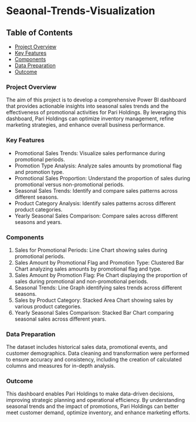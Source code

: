 # Seaonal-Trends-Visualization


## Table of Contents

- [Project Overview](#project-overview)
- [Key Features](#key-features)
- [Components](#components)
- [Data Preparation](#data-preparation)
- [Outcome](#outcome)
  

### Project Overview

The aim of this project is to develop a comprehensive Power BI dashboard that provides actionable insights into seasonal sales trends and the effectiveness of promotional activities for Pari Holdings. By leveraging this dashboard, Pari Holdings can optimize inventory management, refine marketing strategies, and enhance overall business performance.


### Key Features

- Promotional Sales Trends: Visualize sales performance during promotional periods.
- Promotion Type Analysis: Analyze sales amounts by promotional flag and promotion type.
- Promotional Sales Proportion: Understand the proportion of sales during promotional versus non-promotional periods.
- Seasonal Sales Trends: Identify and compare sales patterns across different seasons.
- Product Category Analysis: Identify sales patterns across different product categories.
- Yearly Seasonal Sales Comparison: Compare sales across different seasons and years.


### Components

1. Sales for Promotional Periods: Line Chart showing sales during promotional periods.
2. Sales Amount by Promotional Flag and Promotion Type: Clustered Bar Chart analyzing sales amounts by promotional flag and type.
3. Sales Amount by Promotion Flag: Pie Chart displaying the proportion of sales during promotional and non-promotional periods.
4. Seasonal Trends: Line Graph identifying sales trends across different seasons.
5. Sales by Product Category: Stacked Area Chart showing sales by various product categories.
6. Yearly Seasonal Sales Comparison: Stacked Bar Chart comparing seasonal sales across different years.


### Data Preparation

The dataset includes historical sales data, promotional events, and customer demographics. Data cleaning and transformation were performed to ensure accuracy and consistency, including the creation of calculated columns and measures for in-depth analysis.


### Outcome

This dashboard enables Pari Holdings to make data-driven decisions, improving strategic planning and operational efficiency. By understanding seasonal trends and the impact of promotions, Pari Holdings can better meet customer demand, optimize inventory, and enhance marketing efforts.
